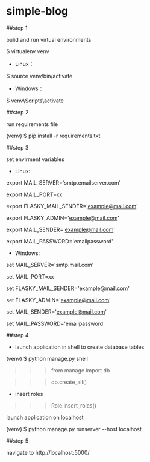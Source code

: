 # simple-blog

##step 1

bulid and run virtual environments

$ virtualenv venv

* Linux：

$ source venv/bin/activate

* Windows：

$ venv\Scripts\activate

##step 2

run requirements file

(venv) $ pip install -r requirements.txt

##step 3

set envirment variables

* Linux:

export MAIL_SERVER='smtp.emailserver.com' 

export MAIL_PORT=xx

export FLASKY_MAIL_SENDER='example@mail.com'

export FLASKY_ADMIN='example@mail.com'

export MAIL_SENDER='example@mail.com'

export MAIL_PASSWORD='emailpassword'

* Windows:

set MAIL_SERVER='smtp.mail.com'

set MAIL_PORT=xx

set FLASKY_MAIL_SENDER='example@mail.com'

set FLASKY_ADMIN='example@mail.com'

set MAIL_SENDER='example@mail.com'

set MAIL_PASSWORD='emailpassword'

##step 4

* launch application in shell to create database tables

(venv) $ python manage.py shell

>>> from manage import db

>>> db.create_all()

* insert roles

>>> Role.insert_roles()

launch application on localhost

(venv) $ python manage.py runserver --host localhost

##step 5

navigate to  http://localhost:5000/
